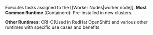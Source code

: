 Executes tasks assigned to the [[Worker Nodes|worker node]]. 
**Most Common Runtime** (Containerd): Pre-installed in new clusters. 

**Other Runtimes:** CRI-O(Used in RedHat OpenShift) and various other runtimes with specific use cases and benefits.